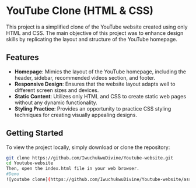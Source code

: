# YouTube Clone (HTML & CSS)

This project is a simplified clone of the YouTube website created using only HTML and CSS. The main objective of this project was to enhance design skills by replicating the layout and structure of the YouTube homepage.

## Features

- **Homepage**: Mimics the layout of the YouTube homepage, including the header, sidebar, recommended videos section, and footer.
- **Responsive Design**: Ensures that the website layout adapts well to different screen sizes and devices.
- **Static Content**: Utilizes only HTML and CSS to create static web pages without any dynamic functionality.
- **Styling Practice**: Provides an opportunity to practice CSS styling techniques for creating visually appealing designs.

## Getting Started

To view the project locally, simply download or clone the repository:

```bash
git clone https://github.com/IwuchukwuDivine/Youtube-website.git
cd Youtube-website
Then, open the index.html file in your web browser.
#Demo
![youtube clone](https://github.com/IwuchukwuDivine/Youtube-website/assets/90557518/93e8d594-e379-4f51-acb1-c91671119129)
